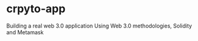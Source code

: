 # crpyto-app
Building a real web 3.0 application Using Web 3.0 methodologies, Solidity and Metamask
